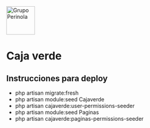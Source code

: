 <img src="http://www.grupoperinola.com/library/images/logo_perinola.svg" alt="Grupo Perinola" height="75px">

# Caja verde

## Instrucciones para deploy

- php artisan migrate:fresh
- php artisan module:seed Cajaverde
- php artisan cajaverde:user-permissions-seeder
- php artisan module:seed Paginas
- php artisan cajaverde:paginas-permissions-seeder